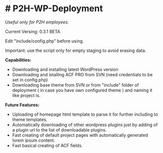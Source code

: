 <h1># P2H-WP-Deployment</h1>
<p><em>Useful only for P2H employees.</em></p>

<p>Current Versing: 0.3.1 BETA</p>

<p>Edit "include/config.php" before using.</p>

<p>Important: use the script only for empty staging to avoid erasing data.</p>

<strong>Capabilities:</strong>
- Downloading and installing latest WordPress version
- Downloading and istalling ACF PRO from SVN (need credentials to be set in config.php)
- Downloading base theme from SVN or from "include" folder of deployment ( in case you have own configured theme ) and naming it like project is.


<strong>Future Features:</strong>
- Uploading of homepage html template to parse it for further including to theme templates.
- Automatically downloading of other wordpress plugins just by adding of a plugin url to the list of downloadable plugins.
- Fast creating of default project pages with automatically generated lorem ipsum content.
- Fast basical creating of ACF fields.
